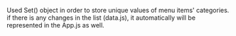Used Set() object in order to store unique values of menu items' categories.
if there is any changes in the list (data.js), it automatically will be represented in the App.js as well.